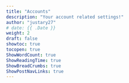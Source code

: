 ```yaml
---
title: "Accounts"
description: "Your account related settings!"
author: "justary27"
# date: {{ .Date }}
weight: 2
draft: false
showtoc: true
tocopen: true
ShowWordCount: true
ShowReadingTime: true
ShowBreadCrumbs: true
ShowPostNavLinks: true
---
```

